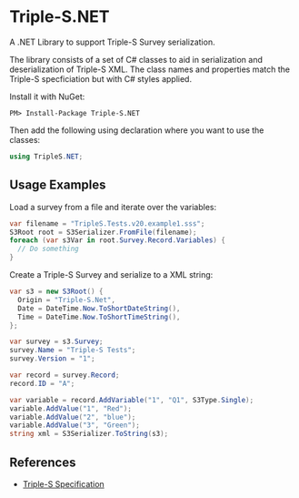 # Triple-S.NET

A .NET Library to support Triple-S Survey serialization.

The library consists of a set of C# classes to aid in serialization and deserialization of Triple-S XML. The class names and properties match the Triple-S specficiation but with C# styles applied.

Install it with NuGet:

    PM> Install-Package Triple-S.NET
    
Then add the following using declaration where you want to use the classes:
```C#
using TripleS.NET;
``` 

## Usage Examples

Load a survey from a file and iterate over the variables:
```C#
var filename = "TripleS.Tests.v20.example1.sss";
S3Root root = S3Serializer.FromFile(filename);
foreach (var s3Var in root.Survey.Record.Variables) {
  // Do something
}
```

Create a Triple-S Survey and serialize to a XML string:
```C#
var s3 = new S3Root() {
  Origin = "Triple-S.Net",
  Date = DateTime.Now.ToShortDateString(),
  Time = DateTime.Now.ToShortTimeString(),
};

var survey = s3.Survey;
survey.Name = "Triple-S Tests";
survey.Version = "1";

var record = survey.Record;
record.ID = "A";

var variable = record.AddVariable("1", "Q1", S3Type.Single);
variable.AddValue("1", "Red");
variable.AddValue("2", "blue");
variable.AddValue("3", "Green");
string xml = S3Serializer.ToString(s3);
```

## References
* [Triple-S Specification](http://www.triple-s.org/)
